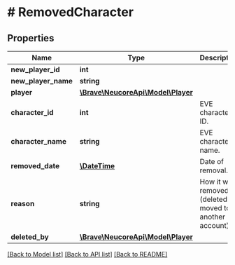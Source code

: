 # # RemovedCharacter

## Properties

Name | Type | Description | Notes
------------ | ------------- | ------------- | -------------
**new_player_id** | **int** |  | [optional] 
**new_player_name** | **string** |  | [optional] 
**player** | [**\Brave\NeucoreApi\Model\Player**](Player.md) |  | [optional] 
**character_id** | **int** | EVE character ID. | 
**character_name** | **string** | EVE character name. | 
**removed_date** | [**\DateTime**](\DateTime.md) | Date of removal. | 
**reason** | **string** | How it was removed (deleted or moved to another account). | 
**deleted_by** | [**\Brave\NeucoreApi\Model\Player**](Player.md) |  | [optional] 

[[Back to Model list]](../../README.md#documentation-for-models) [[Back to API list]](../../README.md#documentation-for-api-endpoints) [[Back to README]](../../README.md)


